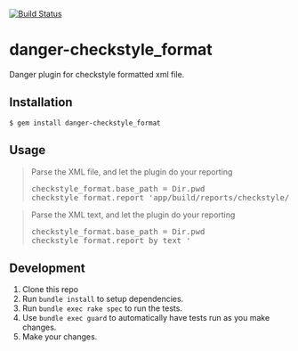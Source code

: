 [![Build Status](https://travis-ci.org/noboru-i/danger-checkstyle_format.svg?branch=master)](https://travis-ci.org/noboru-i/danger-checkstyle_format)

# danger-checkstyle_format

Danger plugin for checkstyle formatted xml file.

## Installation

    $ gem install danger-checkstyle_format

## Usage

<blockquote>Parse the XML file, and let the plugin do your reporting
  <pre>
checkstyle_format.base_path = Dir.pwd
checkstyle_format.report 'app/build/reports/checkstyle/checkstyle.xml'</pre>
</blockquote>

<blockquote>Parse the XML text, and let the plugin do your reporting
  <pre>
checkstyle_format.base_path = Dir.pwd
checkstyle_format.report_by_text '<?xml ...'</pre>
</blockquote>

## Development

1. Clone this repo
2. Run `bundle install` to setup dependencies.
3. Run `bundle exec rake spec` to run the tests.
4. Use `bundle exec guard` to automatically have tests run as you make changes.
5. Make your changes.
